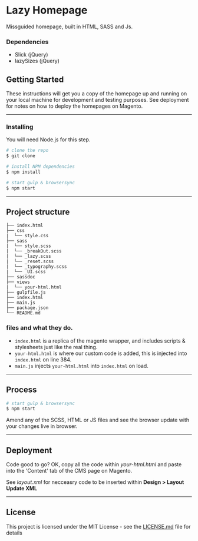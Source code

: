 # Lazy Homepage

Missguided homepage, built in HTML, SASS and Js.

### Dependencies

- Slick (jQuery)
- lazySizes (jQuery)

## Getting Started

These instructions will get you a copy of the homepage up and running on your local machine for development and testing purposes. See deployment for notes on how to deploy the homepages on Magento.

---

### Installing

You will need Node.js for this step.

```bash
# clone the repo
$ git clone

# install NPM dependencies
$ npm install

# start gulp & browsersync
$ npm start
```

---

## Project structure

```
├── index.html
├── css
|  └── style.css
├── sass
|  └── style.scss
|  └── _breakOut.scss
|  └── _lazy.scss
|  └── _reset.scss
|  └── _typography.scss
|  └── _UI.scss
├── sassdoc
├── views
|  └── your-html.html
├── gulpfile.js
├── index.html
├── main.js
├── package.json
└── README.md
```

### files and what they do.

- `index.html` is a replica of the magento wrapper, and includes scripts & stylesheets just like the real thing.
- `your-html.html` is where our custom code is added, this is injected into `index.html` on line 384.
- `main.js` injects `your-html.html` into `index.html` on load.

---

## Process

```bash
# start gulp & browsersync
$ npm start
```

Amend any of the SCSS, HTML or JS files and see the browser update with your changes live in browser.

---

## Deployment

Code good to go? OK, copy all the code within _your-html.html_ and paste into the 'Content' tab of the CMS page on Magento.

See _layout.xml_ for necceasry code to be inserted within **Design > Layout Update XML**

---

## License

This project is licensed under the MIT License - see the [LICENSE.md](LICENSE.md) file for details
